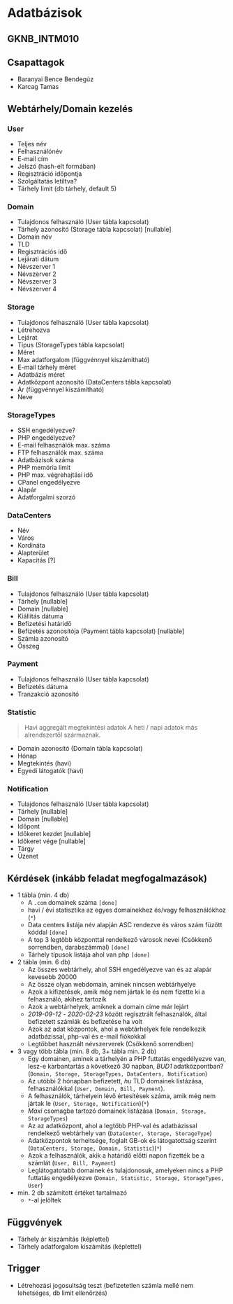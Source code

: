 # Adatbázisok

## GKNB_INTM010

## Csapattagok

- Baranyai Bence Bendegúz
- Karcag Tamas

## Webtárhely/Domain kezelés

### User

- Teljes név
- Felhasználónév
- E-mail cím
- Jelszó (hash-elt formában)
- Regisztráció időpontja
- Szolgáltatás letiltva?
- Tárhely limit (db tárhely, default 5)

### Domain

- Tulajdonos felhasználó (User tábla kapcsolat)
- Tárhely azonosító (Storage tábla kapcsolat) [nullable]
- Domain név
- TLD
- Regisztrációs idő
- Lejárati dátum
- Névszerver 1
- Névszerver 2
- Névszerver 3
- Névszerver 4

### Storage

- Tulajdonos felhasználó (User tábla kapcsolat)
- Létrehozva
- Lejárat
- Típus (StorageTypes tábla kapcsolat)
- Méret
- Max adatforgalom (függvénnyel kiszámítható)
- E-mail tárhely méret
- Adatbázis méret
- Adatközpont azonosító (DataCenters tábla kapcsolat)
- Ár (függvénnyel kiszámítható)
- Neve

### StorageTypes

- SSH engedélyezve?
- PHP engedélyezve?
- E-mail felhasználók max. száma
- FTP felhasználók max. száma
- Adatbázisok száma
- PHP memória limit
- PHP max. végrehajtási idő
- CPanel engedélyezve
- Alapár
- Adatforgalmi szorzó

### DataCenters

- Név
- Város
- Kordináta
- Alapterület
- Kapacitás [?]

### Bill

- Tulajdonos felhasználó (User tábla kapcsolat)
- Tárhely [nullable]
- Domain [nullable]
- Kiállítás dátuma
- Befizetési határidő
- Befizetés azonosítója (Payment tábla kapcsolat) [nullable]
- Számla azonosító
- Összeg

### Payment

- Tulajdonos felhasználó (User tábla kapcsolat)
- Befizetés dátuma
- Tranzakció azonosító

### Statistic

> Havi aggregált megtekintési adatok
> A heti / napi adatok más alrendszertől származnak.

- Domain azonosító (Domain tábla kapcsolat)
- Hónap
- Megtekintés (havi)
- Egyedi látogatók (havi)

### Notification

- Tulajdonos felhasználó (User tábla kapcsolat)
- Tárhely [nullable]
- Domain [nullable]
- Időpont
- Időkeret kezdet [nullable]
- Időkeret vége [nullable]
- Tárgy
- Üzenet

## Kérdések (inkább feladat megfogalmazások)

- 1 tábla (min. 4 db)
  - A `.com` domainek száma `[done]`
  - havi / évi statisztika az egyes domainekhez és/vagy felhasználókhoz (`*`)
  - Data centers listája név alapján ASC rendezve és város szám füzött kóddal `[done]`
  - A top 3 legtöbb központtal rendelkező városok nevei (Csökkenő sorrendben, darabszámmal) `[done]`
  - Tárhely típusok listája ahol van php `[done]`
- 2 tábla (min. 6 db)
  - Az összes webtárhely, ahol SSH engedélyezve van és az alapár kevesebb 20000
  - Az össze olyan webdomain, aminek nincsen webtárhyelye
  - Azok a kifizetések, amik még nem jártak le és nem fizette ki a felhasználó, akihez tartozik
  - Azok a webtárhelyek, amiknek a domain címe már lejárt
  - _2019-09-12_ - _2020-02-23_ között regisztrált felhasználók, által befizetett számlák és befizetése ha volt
  - Azok az adat központok, ahol a webtárhelyek fele rendelkezik adatbázissal, php-val és e-mail fiókokkal
  - Legtöbbet használt névszerverek (Csökkenő sorrendben)
- 3 vagy több tábla (min. 8 db, 3+ tábla min. 2 db)
  - Egy domainen, aminek a tárhelyén a PHP futtatás engedélyezve van, lesz-e karbantartás a következő 30 napban, _BUD1_ adatközpontban? (`Domain, Storage, StorageTypes, DataCenters, Notification`)
  - Az utóbbi 2 hónapban befizetett, _hu_ TLD domainek listázása, felhasználókkal (`User, Domain, Bill, Payment`).
  - A felhasználók, tárhelyein lévő értesítések száma, amik még nem jártak le (`User, Storage, Notification`)(`*`)
  - _Maxi_ csomagba tartozó domainek listázása (`Domain, Storage, StorageTypes`)
  - Az az adatközpont, ahol a legtöbb PHP-val és adatbázissal rendelkező webtárhely van (`DataCenter, Storage, StorageType`)
  - Adatközpontok terheltsége, foglalt GB-ok és látogatottság szerint (`DataCenters, Storage, Domain, Statistic`)(`*`)
  - Azok a felhasználók, akik a határidő előtti napon fizették be a számlát (`User, Bill, Payment`)
  - Leglátogatotabb domainek és tulajdonosuk, amelyeken nincs a PHP futtatás engedélyezve (`Domain, Statistic, Storage, StorageTypes, User`)
- min. 2 db számított értéket tartalmazó
  - `*`-al jelöltek

## Függvények

- Tárhely ár kiszámítás (képlettel)
- Tárhely adatforgalom kiszámítás (képlettel)

## Trigger

- Létrehozási jogosultság teszt (befizetetlen számla mellé nem lehetséges, db limit ellenőrzés)
